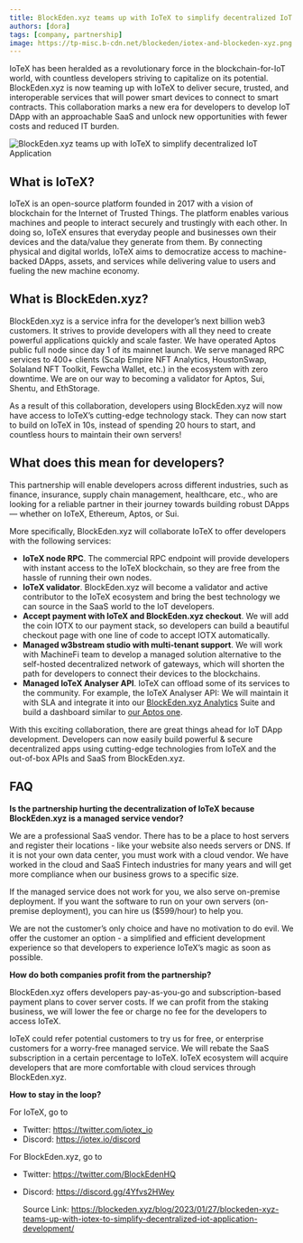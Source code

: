 ```yaml
---
title: BlockEden.xyz teams up with IoTeX to simplify decentralized IoT application development
authors: [dora]
tags: [company, partnership]
image: https://tp-misc.b-cdn.net/blockeden/iotex-and-blockeden-xyz.png
---
```




IoTeX has been heralded as a revolutionary force in the blockchain-for-IoT world, with countless developers striving to capitalize on its potential. BlockEden.xyz is now teaming up with IoTeX to deliver secure, trusted, and interoperable services that will power smart devices to connect to smart contracts. This collaboration marks a new era for developers to develop IoT DApp with an approachable SaaS and unlock new opportunities with fewer costs and reduced IT burden.

![BlockEden.xyz teams up with IoTeX to simplify decentralized IoT Application](https://tp-misc.b-cdn.net/blockeden/iotex-and-blockeden-xyz.png "BlockEden.xyz teams up with IoTeX to simplify decentralized IoT Application")

## What is IoTeX?

IoTeX is an open-source platform founded in 2017 with a vision of blockchain for the Internet of Trusted Things. The platform enables various machines and people to interact securely and trustingly with each other. In doing so, IoTeX ensures that everyday people and businesses own their devices and the data/value they generate from them. By connecting physical and digital worlds, IoTeX aims to democratize access to machine-backed DApps, assets, and services while delivering value to users and fueling the new machine economy.

## What is BlockEden.xyz?

BlockEden.xyz is a service infra for the developer’s next billion web3 customers. It strives to provide developers with all they need to create powerful applications quickly and scale faster. We have operated Aptos public full node since day 1 of its mainnet launch. We serve managed RPC services to 400+ clients (Scalp Empire NFT Analytics, HoustonSwap, Solaland NFT Toolkit, Fewcha Wallet, etc.) in the ecosystem with zero downtime. We are on our way to becoming a validator for Aptos, Sui, Shentu, and EthStorage.

As a result of this collaboration, developers using BlockEden.xyz will now have access to IoTeX’s cutting-edge technology stack. They can now start to build on IoTeX in 10s, instead of spending 20 hours to start, and countless hours to maintain their own servers!

## What does this mean for developers?

This partnership will enable developers across different industries, such as finance, insurance, supply chain management, healthcare, etc., who are looking for a reliable partner in their journey towards building robust DApps — whether on IoTeX, Ethereum, Aptos, or Sui.

More specifically, BlockEden.xyz will collaborate IoTeX to offer developers with the following services:

* **IoTeX node RPC**. The commercial RPC endpoint will provide developers with instant access to the IoTeX blockchain, so they are free from the hassle of running their own nodes.
* **IoTeX validator**. BlockEden.xyz will become a validator and active contributor to the IoTeX ecosystem and bring the best technology we can source in the SaaS world to the IoT developers.
* **Accept payment with IoTeX and BlockEden.xyz checkout**. We will add the coin IOTX to our payment stack, so developers can build a beautiful checkout page with one line of code to accept IOTX automatically.
* **Managed w3bstream studio with multi-tenant support**. We will work with MachineFi team to develop a managed solution alternative to the self-hosted decentralized network of gateways, which will shorten the path for developers to connect their devices to the blockchains.
* **Managed IoTeX Analyser API**. IoTeX can offload some of its services to the community. For example, the IoTeX Analyser API: We will maintain it with SLA and integrate it into our [BlockEden.xyz Analytics](https://blockeden.xyz/analytics) Suite and build a dashboard similar to [our Aptos one](https://blockeden.xyz/analytics/dashboard/3-aptos-blockchain-data-analytics).

With this exciting collaboration, there are great things ahead for IoT DApp development. Developers can now easily build powerful & secure decentralized apps using cutting-edge technologies from IoTeX and the out-of-box APIs and SaaS from BlockEden.xyz.

## FAQ

**Is the partnership hurting the decentralization of IoTeX because BlockEden.xyz is a managed service vendor?**

We are a professional SaaS vendor. There has to be a place to host servers and register their locations - like your website also needs servers or DNS. If it is not your own data center, you must work with a cloud vendor. We have worked in the cloud and SaaS Fintech industries for many years and will get more compliance when our business grows to a specific size. 

If the managed service does not work for you, we also serve on-premise deployment. If you want the software to run on your own servers (on-premise deployment), you can hire us ($599/hour) to help you. 

We are not the customer’s only choice and have no motivation to do evil. We offer the customer an option - a simplified and efficient development experience so that developers to experience IoTeX’s magic as soon as possible.

**How do both companies profit from the partnership?**

BlockEden.xyz offers developers pay-as-you-go and subscription-based payment plans to cover server costs. If we can profit from the staking business, we will lower the fee or charge no fee for the developers to access IoTeX. 

IoTeX could refer potential customers to try us for free, or enterprise customers for a worry-free managed service. We will rebate the SaaS subscription in a certain percentage to IoTeX. IoTeX ecosystem will acquire developers that are more comfortable with cloud services through BlockEden.xyz.

**How to stay in the loop?**

For IoTeX, go to

* Twitter: https://twitter.com/iotex_io
* Discord: https://iotex.io/discord

For BlockEden.xyz, go to

* Twitter: https://twitter.com/BlockEdenHQ

* Discord: https://discord.gg/4Yfvs2HWey



  Source Link: https://blockeden.xyz/blog/2023/01/27/blockeden-xyz-teams-up-with-iotex-to-simplify-decentralized-iot-application-development/

